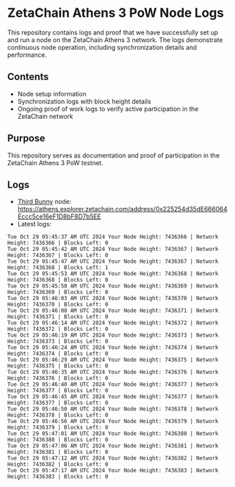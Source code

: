 # ZetaChain Athens 3 PoW Node Logs
This repository contains logs and proof that we have successfully set up and run a node on the ZetaChain Athens 3 network. The logs demonstrate continuous node operation, including synchronization details and performance.

## Contents
- Node setup information
- Synchronization logs with block height details
- Ongoing proof of work logs to verify active participation in the ZetaChain network

## Purpose
This repository serves as documentation and proof of participation in the ZetaChain Athens 3 PoW testnet.

## Logs

- [Third Bunny](https://thirdbunny.xyz/) node: https://athens.explorer.zetachain.com/address/0x225254d35dE666064Eccc5ce16eF1D8bF8D7b5EE
- Latest logs:
```
Tue Oct 29 05:45:37 AM UTC 2024 Your Node Height: 7436366 | Network Height: 7436366 | Blocks Left: 0
Tue Oct 29 05:45:42 AM UTC 2024 Your Node Height: 7436367 | Network Height: 7436367 | Blocks Left: 0
Tue Oct 29 05:45:47 AM UTC 2024 Your Node Height: 7436367 | Network Height: 7436368 | Blocks Left: 1
Tue Oct 29 05:45:53 AM UTC 2024 Your Node Height: 7436368 | Network Height: 7436368 | Blocks Left: 0
Tue Oct 29 05:45:58 AM UTC 2024 Your Node Height: 7436369 | Network Height: 7436369 | Blocks Left: 0
Tue Oct 29 05:46:03 AM UTC 2024 Your Node Height: 7436370 | Network Height: 7436370 | Blocks Left: 0
Tue Oct 29 05:46:08 AM UTC 2024 Your Node Height: 7436371 | Network Height: 7436371 | Blocks Left: 0
Tue Oct 29 05:46:14 AM UTC 2024 Your Node Height: 7436372 | Network Height: 7436372 | Blocks Left: 0
Tue Oct 29 05:46:19 AM UTC 2024 Your Node Height: 7436373 | Network Height: 7436373 | Blocks Left: 0
Tue Oct 29 05:46:24 AM UTC 2024 Your Node Height: 7436374 | Network Height: 7436374 | Blocks Left: 0
Tue Oct 29 05:46:29 AM UTC 2024 Your Node Height: 7436375 | Network Height: 7436375 | Blocks Left: 0
Tue Oct 29 05:46:35 AM UTC 2024 Your Node Height: 7436376 | Network Height: 7436376 | Blocks Left: 0
Tue Oct 29 05:46:40 AM UTC 2024 Your Node Height: 7436377 | Network Height: 7436377 | Blocks Left: 0
Tue Oct 29 05:46:45 AM UTC 2024 Your Node Height: 7436377 | Network Height: 7436377 | Blocks Left: 0
Tue Oct 29 05:46:50 AM UTC 2024 Your Node Height: 7436378 | Network Height: 7436378 | Blocks Left: 0
Tue Oct 29 05:46:56 AM UTC 2024 Your Node Height: 7436379 | Network Height: 7436379 | Blocks Left: 0
Tue Oct 29 05:47:01 AM UTC 2024 Your Node Height: 7436380 | Network Height: 7436380 | Blocks Left: 0
Tue Oct 29 05:47:06 AM UTC 2024 Your Node Height: 7436381 | Network Height: 7436381 | Blocks Left: 0
Tue Oct 29 05:47:12 AM UTC 2024 Your Node Height: 7436382 | Network Height: 7436382 | Blocks Left: 0
Tue Oct 29 05:47:17 AM UTC 2024 Your Node Height: 7436383 | Network Height: 7436383 | Blocks Left: 0
```
